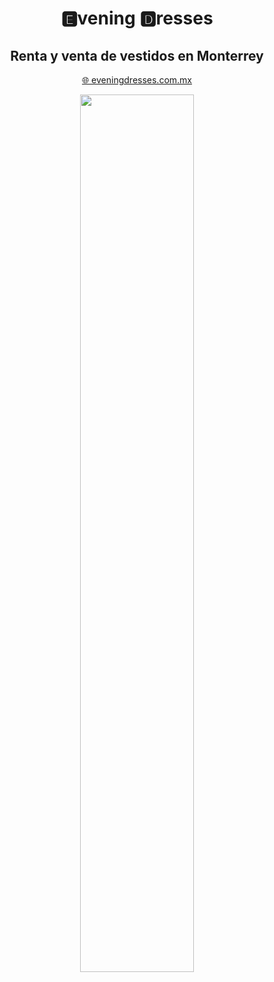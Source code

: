 <h1 align="center">🅴vening 🅳resses</h1>

<h2 align="center">Renta y venta de vestidos en Monterrey</h2>

<p align="center"><a align="center" href="https://www.eveningdresses.com.mx">🌐 eveningdresses.com.mx</a></p>

<p align="center"><img src="https://storage.googleapis.com/eve-dresses.appspot.com/hero/08-22-1.png" width="60%"></p>
